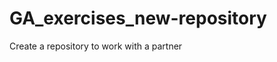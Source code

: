 GA_exercises_new-repository
===========================

Create a repository to work with a partner
